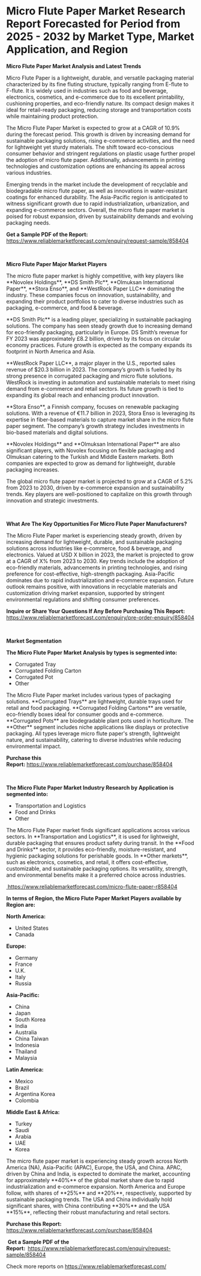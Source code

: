 <p><h1>Micro Flute Paper Market Research Report Forecasted for Period from 2025 -  2032 by Market Type, Market Application, and Region</h1></p><p><strong>Micro Flute Paper Market Analysis and Latest Trends</strong></p>
<p><p>Micro Flute Paper is a lightweight, durable, and versatile packaging material characterized by its fine fluting structure, typically ranging from E-flute to F-flute. It is widely used in industries such as food and beverage, electronics, cosmetics, and e-commerce due to its excellent printability, cushioning properties, and eco-friendly nature. Its compact design makes it ideal for retail-ready packaging, reducing storage and transportation costs while maintaining product protection.</p><p>The Micro Flute Paper Market is expected to grow at a CAGR of 10.9% during the forecast period. This growth is driven by increasing demand for sustainable packaging solutions, rising e-commerce activities, and the need for lightweight yet sturdy materials. The shift toward eco-conscious consumer behavior and stringent regulations on plastic usage further propel the adoption of micro flute paper. Additionally, advancements in printing technologies and customization options are enhancing its appeal across various industries.</p><p>Emerging trends in the market include the development of recyclable and biodegradable micro flute paper, as well as innovations in water-resistant coatings for enhanced durability. The Asia-Pacific region is anticipated to witness significant growth due to rapid industrialization, urbanization, and expanding e-commerce sectors. Overall, the micro flute paper market is poised for robust expansion, driven by sustainability demands and evolving packaging needs.</p></p>
<p><strong>Get a Sample PDF of the Report:&nbsp;</strong> <a href="https://www.reliablemarketforecast.com/enquiry/request-sample/858404?utm_campaign=1929&utm_medium=2&utm_source=Github&utm_content=ia&utm_term=25012025&utm_id=micro-flute-paper">https://www.reliablemarketforecast.com/enquiry/request-sample/858404</a></p>
<p>&nbsp;</p>
<p><strong>Micro Flute Paper Major Market Players</strong></p>
<p><p>The micro flute paper market is highly competitive, with key players like **Novolex Holdings**, **DS Smith Plc**, **Olmuksan International Paper**, **Stora Enso**, and **WestRock Paper LLC** dominating the industry. These companies focus on innovation, sustainability, and expanding their product portfolios to cater to diverse industries such as packaging, e-commerce, and food & beverage.</p><p>**DS Smith Plc** is a leading player, specializing in sustainable packaging solutions. The company has seen steady growth due to increasing demand for eco-friendly packaging, particularly in Europe. DS Smith’s revenue for FY 2023 was approximately £8.2 billion, driven by its focus on circular economy practices. Future growth is expected as the company expands its footprint in North America and Asia.</p><p>**WestRock Paper LLC**, a major player in the U.S., reported sales revenue of $20.3 billion in 2023. The company’s growth is fueled by its strong presence in corrugated packaging and micro flute solutions. WestRock is investing in automation and sustainable materials to meet rising demand from e-commerce and retail sectors. Its future growth is tied to expanding its global reach and enhancing product innovation.</p><p>**Stora Enso**, a Finnish company, focuses on renewable packaging solutions. With a revenue of €11.7 billion in 2023, Stora Enso is leveraging its expertise in fiber-based materials to capture market share in the micro flute paper segment. The company’s growth strategy includes investments in bio-based materials and digital solutions.</p><p>**Novolex Holdings** and **Olmuksan International Paper** are also significant players, with Novolex focusing on flexible packaging and Olmuksan catering to the Turkish and Middle Eastern markets. Both companies are expected to grow as demand for lightweight, durable packaging increases.</p><p>The global micro flute paper market is projected to grow at a CAGR of 5.2% from 2023 to 2030, driven by e-commerce expansion and sustainability trends. Key players are well-positioned to capitalize on this growth through innovation and strategic investments.</p></p>
<p>&nbsp;</p>
<p><strong>What Are The Key Opportunities For Micro Flute Paper Manufacturers?</strong></p>
<p><p>The Micro Flute Paper market is experiencing steady growth, driven by increasing demand for lightweight, durable, and sustainable packaging solutions across industries like e-commerce, food & beverage, and electronics. Valued at USD X billion in 2023, the market is projected to grow at a CAGR of X% from 2023 to 2030. Key trends include the adoption of eco-friendly materials, advancements in printing technologies, and rising preference for cost-effective, high-strength packaging. Asia-Pacific dominates due to rapid industrialization and e-commerce expansion. Future outlook remains positive, with innovations in recyclable materials and customization driving market expansion, supported by stringent environmental regulations and shifting consumer preferences.</p></p>
<p><strong>Inquire or Share Your Questions If Any Before Purchasing This Report:</strong> <a href="https://www.reliablemarketforecast.com/enquiry/pre-order-enquiry/858404?utm_campaign=1929&utm_medium=2&utm_source=Github&utm_content=ia&utm_term=25012025&utm_id=micro-flute-paper">https://www.reliablemarketforecast.com/enquiry/pre-order-enquiry/858404</a></p>
<p>&nbsp;</p>
<p><strong>Market Segmentation</strong></p>
<p><strong>The Micro Flute Paper Market Analysis by types is segmented into:</strong></p>
<p><ul><li>Corrugated Tray</li><li>Corrugated Folding Carton</li><li>Corrugated Pot</li><li>Other</li></ul></p>
<p><p>The Micro Flute Paper market includes various types of packaging solutions. **Corrugated Trays** are lightweight, durable trays used for retail and food packaging. **Corrugated Folding Cartons** are versatile, eco-friendly boxes ideal for consumer goods and e-commerce. **Corrugated Pots** are biodegradable plant pots used in horticulture. The **Other** segment includes niche applications like displays or protective packaging. All types leverage micro flute paper's strength, lightweight nature, and sustainability, catering to diverse industries while reducing environmental impact.</p></p>
<p><strong>Purchase this Report:&nbsp;</strong><a href="https://www.reliablemarketforecast.com/purchase/858404?utm_campaign=1929&utm_medium=2&utm_source=Github&utm_content=ia&utm_term=25012025&utm_id=micro-flute-paper">https://www.reliablemarketforecast.com/purchase/858404</a></p>
<p>&nbsp;</p>
<p><strong>The Micro Flute Paper Market Industry Research by Application is segmented into:</strong></p>
<p><ul><li>Transportation and Logistics</li><li>Food and Drinks</li><li>Other</li></ul></p>
<p><p>The Micro Flute Paper market finds significant applications across various sectors. In **Transportation and Logistics**, it is used for lightweight, durable packaging that ensures product safety during transit. In the **Food and Drinks** sector, it provides eco-friendly, moisture-resistant, and hygienic packaging solutions for perishable goods. In **Other markets**, such as electronics, cosmetics, and retail, it offers cost-effective, customizable, and sustainable packaging options. Its versatility, strength, and environmental benefits make it a preferred choice across industries.</p></p>
<p><a href="https://www.reliablemarketforecast.com/micro-flute-paper-r858404?utm_campaign=1929&utm_medium=2&utm_source=Github&utm_content=ia&utm_term=25012025&utm_id=micro-flute-paper">&nbsp;https://www.reliablemarketforecast.com/micro-flute-paper-r858404</a></p>
<p><strong>In terms of Region, the Micro Flute Paper Market Players available by Region are:</strong></p>
<p>
    <p> <strong> North America: </strong>
        <ul>
            <li>United States</li>
            <li>Canada</li>
        </ul>
        </p> 
    <p> <strong> Europe: </strong>
        <ul>
            <li>Germany</li>
            <li>France</li>
            <li>U.K.</li>
            <li>Italy</li>
            <li>Russia</li>
        </ul>
        </p> 
    <p> <strong> Asia-Pacific: </strong>
        <ul>
            <li>China</li>
            <li>Japan</li>
            <li>South Korea</li>
            <li>India</li>
            <li>Australia</li>
            <li>China Taiwan</li>
            <li>Indonesia</li>
            <li>Thailand</li>
            <li>Malaysia</li>
        </ul>
        </p> 
    <p> <strong> Latin America: </strong>
        <ul>
            <li>Mexico</li>
            <li>Brazil</li>
            <li>Argentina Korea</li>
            <li>Colombia</li>
        </ul>
        </p> 
    <p> <strong> Middle East & Africa: </strong>
        <ul>
            <li>Turkey</li>
            <li>Saudi</li>
            <li>Arabia</li>
            <li>UAE</li>
            <li>Korea</li>
        </ul>
    </p>
    </p>
<p><p>The micro flute paper market is experiencing steady growth across North America (NA), Asia-Pacific (APAC), Europe, the USA, and China. APAC, driven by China and India, is expected to dominate the market, accounting for approximately **40%** of the global market share due to rapid industrialization and e-commerce expansion. North America and Europe follow, with shares of **25%** and **20%**, respectively, supported by sustainable packaging trends. The USA and China individually hold significant shares, with China contributing **30%** and the USA **15%**, reflecting their robust manufacturing and retail sectors.</p></p>
<p><strong>Purchase this Report: </strong><a href="https://www.reliablemarketforecast.com/purchase/858404?utm_campaign=1929&utm_medium=2&utm_source=Github&utm_content=ia&utm_term=25012025&utm_id=micro-flute-paper">https://www.reliablemarketforecast.com/purchase/858404</a></p>
<p>&nbsp;<strong>Get a Sample PDF of the Report:&nbsp;&nbsp;</strong><a href="https://www.reliablemarketforecast.com/enquiry/request-sample/858404?utm_campaign=1929&utm_medium=2&utm_source=Github&utm_content=ia&utm_term=25012025&utm_id=micro-flute-paper">https://www.reliablemarketforecast.com/enquiry/request-sample/858404</a></p>
<p><strong></strong></p>
<p>Check more reports on <a href="https://www.reliablemarketforecast.com/?utm_campaign=1929&utm_medium=2&utm_source=Github&utm_content=ia&utm_term=25012025&utm_id=micro-flute-paper">https://www.reliablemarketforecast.com/</a></p>